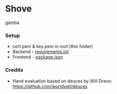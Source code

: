# Shove

gamba

### Setup

- cert.pem & key.pem in root (this folder)
- Backend - [requirements.txt](/backend/requirements.txt)
- Frontend - [package.json](/frontend/package.json)

### Credits

- Hand evaluation based on deuces by Will Drevo: https://github.com/worldveil/deuces

